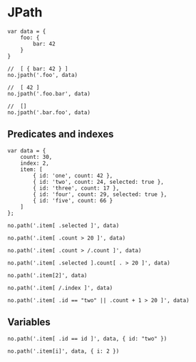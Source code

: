 JPath
=====

    var data = {
        foo: {
            bar: 42
        }
    }

    //  [ { bar: 42 } ]
    no.jpath('.foo', data)

    //  [ 42 ]
    no.jpath('.foo.bar', data)

    //  []
    no.jpath('.bar.foo', data)


Predicates and indexes
----------------------

    var data = {
        count: 30,
        index: 2,
        item: [
            { id: 'one', count: 42 },
            { id: 'two', count: 24, selected: true },
            { id: 'three', count: 17 },
            { id: 'four', count: 29, selected: true },
            { id: 'five', count: 66 }
        ]
    };

    no.path('.item[ .selected ]', data)

    no.path('.item[ .count > 20 ]', data)

    no.path('.item[ .count > /.count ]', data)

    no.path('.item[ .selected ].count[ . > 20 ]', data)

    no.path('.item[2]', data)

    no.path('.item[ /.index ]', data)

    no.path('.item[ .id == "two" || .count + 1 > 20 ]', data)

Variables
---------

    no.path('.item[ .id == id ]', data, { id: "two" })

    no.path('.item[i]', data, { i: 2 })


